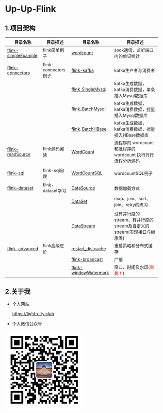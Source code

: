 # Up-Up-Flink

## 1.项目架构

| 目录名称 | 目录描述 | 目录名称    | 目录描述                                   |
| ----------- | ------------------------------------------ | ------------------------------------------ | ------------------------------------------ |
| [flink-simpleExample](./flink-simpleExample) | flink简单例子 | [wordcount](./flink-simpleExample/wordcount) | sock通信，监听端口内的单词统计             |
|  | |  |  |
| [flink-connectors](./flink-connectors) | flink-connectors例子 | [flink-kafka](./flink-connectors/flink-kafka) | kafka生产者与消费者 |
|  |  | [flink_SingleMysql](./flink-connectors/flink_SingleMysql) | kafka生成数据，kafka消费数据，单条插入Mysql数据库 |
|  |  | [flink_BatchMysql](./flink-connectors/flink_BatchMysql) | kafka生成数据，kafka消费数据，批量插入Mysql数据库 |
|  |  | [flink_BatchHBase](./flink-connectors/flink_BatchHBase) | kafka生成数据，kafka消费数据，批量插入HBase数据库 |
| [flink-readSource](./flink-readSource) | flink源码阅读 | [WordCount](./flink-readSource/wordcount) | 流程序的 wordcount 和批程序的 wordcount 执行行行流程分析源码 |
|  |  |  |  |
| [flink-sql](./flink-sql) | flink-sql自理 | [WordCountSQL](./flink-sql/WordCountSQL) | wordcountSQL例子 |
|  |  |  |  |
| [flink-dataset](./flink-dataset) | flink-dataset学习 | [DataSource](./flink-dataset/DataSource) | 数据加载方式 |
|  |  | [DataSet](./flink-dataset/DataSet) | map、join、sort、join、retry的练习 |
|  |  | | |
|  |  | [DataStream](./flink-stream/datastream) |没有并行度的stream、有并行度的stream及自定义的stream(实现接口与继承类) |
| [flink-advanced](./flink-advanced)           | flink高级进阶 | [restart_distcache](./flink-advanced/restart_distcache) |重启策略和分布式缓存 |
|  | | [flink-broadcast](./flink-advanced/flink-broadcast) |广播 |
| | | [flink-windowWatermark](./flink-advanced/flink-windowWatermark) |窗口、时间及水印(<font style="color:red">重要！</font>) |





## 2.关于我

- 个人网站

    https://light-city.club
- 个人微信公众号

![wechat](./img/pub/wechat.jpg)
